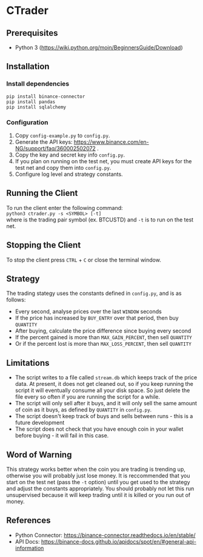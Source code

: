 # CTrader

## Prerequisites
- Python 3 (https://wiki.python.org/moin/BeginnersGuide/Download)

## Installation
### Install dependencies
`pip install binance-connector`  
`pip install pandas`  
`pip install sqlalchemy`  

### Configuration
1. Copy `config-example.py` to `config.py`.
2. Generate the API keys: https://www.binance.com/en-NG/support/faq/360002502072 .
3. Copy the key and secret key info `config.py`.
4. If you plan on running on the test net, you must create API keys for the test net and copy them into `config.py`.
5. Configure log level and strategy constants.

## Running the Client
To run the client enter the following command:  
``python3 ctrader.py -s <SYMBOL> [-t]``  
where <SYMBOL> is the trading pair symbol (ex. BTCUSTD) and `-t` is to run on the test net.  
  
## Stopping the Client
To stop the client press `CTRL` + `C` or close the terminal window.

## Strategy
The trading stategy uses the constants defined in `config.py`, and is as follows:
- Every second, analyse prices over the last `WINDOW` seconds
- If the price has increased by `BUY_ENTRY` over that period, then buy `QUANTITY`
- After buying, calculate the price difference since buying every second
- If the percent gained is more than `MAX_GAIN_PERCENT`, then sell `QUANTITY` 
- Or if the percent lost is more than `MAX_LOSS_PERCENT`, then sell `QUANTITY`
  
## Limitations
- The script writes to a file called `stream.db` which keeps track of the price data. At present, it does not get cleaned out, so if you keep running the script it will eventually consume all your disk space. So just delete the file every so often if you are running the script for a while.
- The script will only sell after it buys, and it will only sell the same amount of coin as it buys, as defined by `QUANTITY` in `config.py`. 
- The script doesn't keep track of buys and sells between runs - this is a future development
- The script does not check that you have enough coin in your wallet before buying - it will fail in this case.
  
## Word of Warning
This strategy works better when the coin you are trading is trending up, otherwise you will probably just lose money. It is reccommended that you start on the test net (pass the `-t` option) until you get used to the strategy and adjust the constants appropriately. You should probably not let this run unsupervised because it will keep trading until it is killed or you run out of money.

## References
- Python Connector: https://binance-connector.readthedocs.io/en/stable/  
- API Docs: https://binance-docs.github.io/apidocs/spot/en/#general-api-information  



